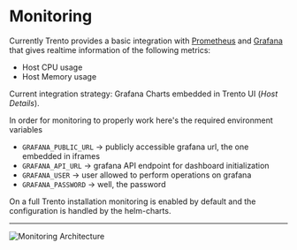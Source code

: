 # Monitoring

Currently Trento provides a basic integration with [Prometheus](https://github.com/prometheus/prometheus) and [Grafana](https://github.com/grafana/grafana) that gives realtime information of the following metrics:

- Host CPU usage
- Host Memory usage

Current integration strategy: Grafana Charts embedded in Trento UI (_Host Details_).

In order for monitoring to properly work here's the required environment variables
- `GRAFANA_PUBLIC_URL` -> publicly accessible grafana url, the one embedded in iframes
- `GRAFANA_API_URL` -> grafana API endpoint for dashboard initialization
- `GRAFANA_USER` -> user allowed to perform operations on grafana 
- `GRAFANA_PASSWORD` -> well, the password

On a full Trento installation monitoring is enabled by default and the configuration is handled by the helm-charts.

---

![Monitoring Architecture](assets/trento-monitoring.png)